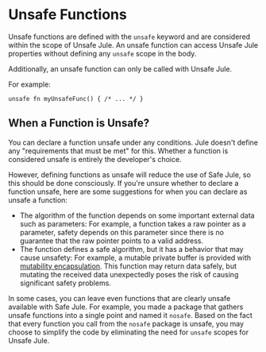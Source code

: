 # Unsafe Functions

Unsafe functions are defined with the `unsafe` keyword and are considered within the scope of Unsafe Jule. An unsafe function can access Unsafe Jule properties without defining any `unsafe` scope in the body.

Additionally, an unsafe function can only be called with Unsafe Jule.

For example:
```jule
unsafe fn myUnsafeFunc() { /* ... */ }
```

## When a Function is Unsafe?

You can declare a function unsafe under any conditions. Jule doesn't define any "requirements that must be met" for this. Whether a function is considered unsafe is entirely the developer's choice.

However, defining functions as unsafe will reduce the use of Safe Jule, so this should be done consciously. If you're unsure whether to declare a function unsafe, here are some suggestions for when you can declare as unsafe a function:

- The algorithm of the function depends on some important external data such as parameters: For example, a function takes a raw pointer as a parameter, safety depends on this parameter since there is no guarantee that the raw pointer points to a valid address.
- The function defines a safe algorithm, but it has a behavior that may cause unsafety: For example, a mutable private buffer is provided with [mutability encapsulation](/memory/mutability#mutability-encapsulation). This function may return data safely, but mutating the received data unexpectedly poses the risk of causing significant safety problems.

In some cases, you can leave even functions that are clearly unsafe available with Safe Jule. For example, you made a package that gathers unsafe functions into a single point and named it `nosafe`. Based on the fact that every function you call from the `nosafe` package is unsafe, you may choose to simplify the code by eliminating the need for `unsafe` scopes for Unsafe Jule.